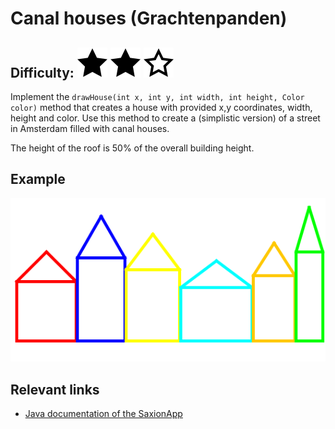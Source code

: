# Canal houses (Grachtenpanden)
## Difficulty: ![Filled](../resources/star-filled.svg) ![Filled](../resources/star-filled.svg)  ![Outlined](../resources/star-outlined.svg) 

Implement the `drawHouse(int x, int y, int width, int height, Color color)` method that creates a house with provided x,y coordinates, width, height and color. Use this method to create a (simplistic version) of a street in Amsterdam filled with canal houses.

The height of the roof is 50% of the overall building height.

## Example
![Example](sample_output.png)

## Relevant links
* [Java documentation of the SaxionApp](https://saxionapp.hboictlab.nl/nl/saxion/app/SaxionApp.html)
